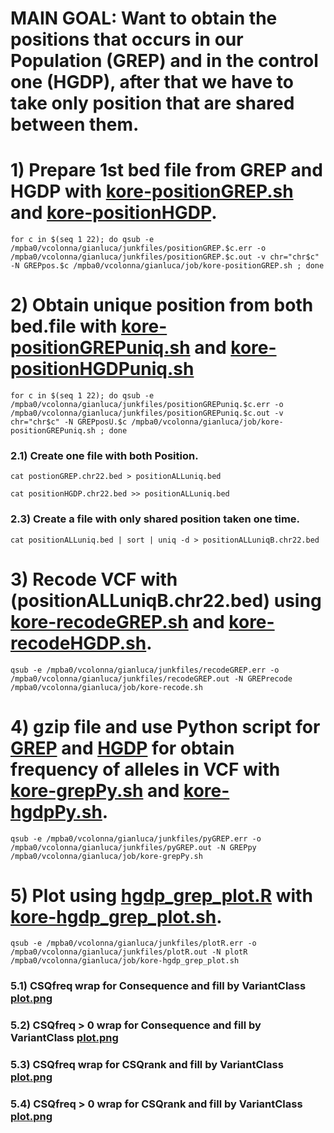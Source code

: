 # MAIN GOAL:  Want to obtain the positions that occurs in our Population (GREP) and in the control one (HGDP), after that we have to take only position that are shared between them.

# 1) Prepare 1st bed file from GREP and HGDP with [kore-positionGREP.sh](kore-positionGREP.sh) and [kore-positionHGDP](kore-positionHGDP.sh).
```
for c in $(seq 1 22); do qsub -e /mpba0/vcolonna/gianluca/junkfiles/positionGREP.$c.err -o /mpba0/vcolonna/gianluca/junkfiles/positionGREP.$c.out -v chr="chr$c" -N GREPpos.$c /mpba0/vcolonna/gianluca/job/kore-positionGREP.sh ; done 
```
# 2) Obtain unique position from both bed.file with [kore-positionGREPuniq.sh](kore-positionGREPuniq.sh) and [kore-positionHGDPuniq.sh](kore-positionHGDPuniq.sh)
```
for c in $(seq 1 22); do qsub -e /mpba0/vcolonna/gianluca/junkfiles/positionGREPuniq.$c.err -o /mpba0/vcolonna/gianluca/junkfiles/positionGREPuniq.$c.out -v chr="chr$c" -N GREPposU.$c /mpba0/vcolonna/gianluca/job/kore-positionGREPuniq.sh ; done 
```
### 2.1) Create one file with both Position.
```
cat postionGREP.chr22.bed > positionALLuniq.bed
```
```
cat positionHGDP.chr22.bed >> positionALLuniq.bed
```
### 2.3) Create a file with only shared position taken one time.
```
cat positionALLuniq.bed | sort | uniq -d > positionALLuniqB.chr22.bed
```
# 3) Recode VCF with (positionALLuniqB.chr22.bed) using [kore-recodeGREP.sh](kore-recodeGREP.sh) and [kore-recodeHGDP.sh](kore-recodeHGDP.sh).
```
qsub -e /mpba0/vcolonna/gianluca/junkfiles/recodeGREP.err -o /mpba0/vcolonna/gianluca/junkfiles/recodeGREP.out -N GREPrecode /mpba0/vcolonna/gianluca/job/kore-recode.sh 
```
# 4) gzip file and use Python script for [GREP](../filtering/AFS-GREP_grepl.py) and [HGDP](../filtering/AFS-HGDP_random_grepl.py) for obtain frequency of alleles in VCF with [kore-grepPy.sh](kore-grepPy.sh) and [kore-hgdpPy.sh](kore-hgdpPy.sh).
```
qsub -e /mpba0/vcolonna/gianluca/junkfiles/pyGREP.err -o /mpba0/vcolonna/gianluca/junkfiles/pyGREP.out -N GREPpy /mpba0/vcolonna/gianluca/job/kore-grepPy.sh 
```
# 5) Plot using [hgdp_grep_plot.R](hgdp_grep_plot.R) with [kore-hgdp_grep_plot.sh](kore-hgdp_grep_plot.sh).
```
qsub -e /mpba0/vcolonna/gianluca/junkfiles/plotR.err -o /mpba0/vcolonna/gianluca/junkfiles/plotR.out -N plotR /mpba0/vcolonna/gianluca/job/kore-hgdp_grep_plot.sh
```

### 5.1) CSQfreq wrap for Consequence and  fill by VariantClass [plot.png](plotWrapConsequence.png)

### 5.2) CSQfreq > 0 wrap for Consequence and  fill by VariantClass [plot.png](plotWrapConsequenceMTZ.png)

### 5.3) CSQfreq wrap for CSQrank and  fill by VariantClass [plot.png](plotWrapCSQrank.png)

### 5.4) CSQfreq > 0 wrap for CSQrank and  fill by VariantClass [plot.png](plotWrapCSQrankMTZ.png)
